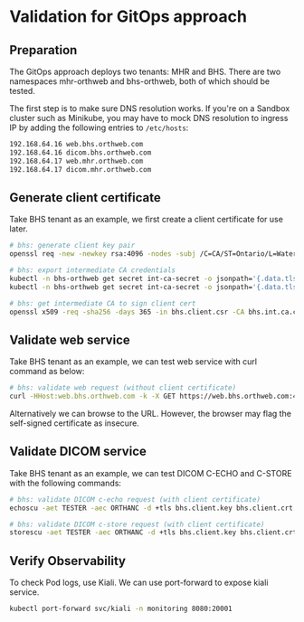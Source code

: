 # Validation for GitOps approach

## Preparation
The GitOps approach deploys two tenants: MHR and BHS. There are two namespaces mhr-orthweb and bhs-orthweb, both of which should be tested.

The first step is to make sure DNS resolution works. If you're on a Sandbox cluster such as Minikube, you may have to mock DNS resolution to ingress IP by adding the following entries to `/etc/hosts`:
```sh
192.168.64.16 web.bhs.orthweb.com
192.168.64.16 dicom.bhs.orthweb.com
192.168.64.17 web.mhr.orthweb.com
192.168.64.17 dicom.mhr.orthweb.com
```

## Generate client certificate
Take BHS tenant as an example, we first create a client certificate for use later.
```sh
# bhs: generate client key pair
openssl req -new -newkey rsa:4096 -nodes -subj /C=CA/ST=Ontario/L=Waterloo/O=Digihunch/OU=Imaging/CN=dcmclient.bhs.orthweb.com/emailAddress=dcmclient@digihunch.com -keyout bhs.client.key -out bhs.client.csr

# bhs: export intermediate CA credentials
kubectl -n bhs-orthweb get secret int-ca-secret -o jsonpath='{.data.tls\.key}' | base64 -d > bhs.int.ca.key
kubectl -n bhs-orthweb get secret int-ca-secret -o jsonpath='{.data.tls\.crt}' | base64 -d > bhs.int.ca.crt

# bhs: get intermediate CA to sign client cert 
openssl x509 -req -sha256 -days 365 -in bhs.client.csr -CA bhs.int.ca.crt -CAkey bhs.int.ca.key -set_serial 01 -out bhs.client.crt
```

## Validate web service
Take BHS tenant as an example, we can test web service with curl command as below:
```sh
# bhs: validate web request (without client certificate)
curl -HHost:web.bhs.orthweb.com -k -X GET https://web.bhs.orthweb.com:443/app/explorer.html -u admin:orthanc --cacert bhs.int.ca.crt
```
Alternatively we can browse to the URL. However, the browser may flag the self-signed certificate as insecure.

## Validate DICOM service
Take BHS tenant as an example, we can test DICOM C-ECHO and C-STORE with the following commands:
```sh
# bhs: validate DICOM c-echo request (with client certificate)
echoscu -aet TESTER -aec ORTHANC -d +tls bhs.client.key bhs.client.crt -rc +cf bhs.int.ca.crt dicom.bhs.orthweb.com 11112

# bhs: validate DICOM c-store request (with client certificate)
storescu -aet TESTER -aec ORTHANC -d +tls bhs.client.key bhs.client.crt -rc +cf bhs.int.ca.crt dicom.bhs.orthweb.com 11112 DICOM_CT/0001.dcm
```

## Verify Observability
To check Pod logs, use Kiali. We can use port-forward to expose kiali service.
```sh
kubectl port-forward svc/kiali -n monitoring 8080:20001
```